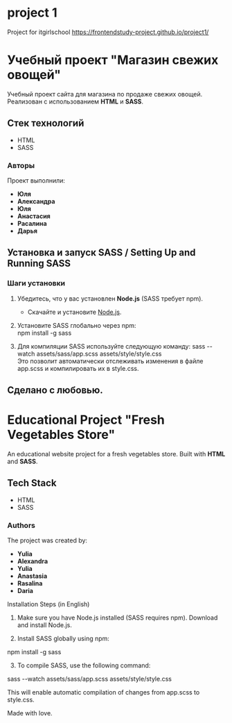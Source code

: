 # project 1
Project for itgirlschool https://frontendstudy-project.github.io/project1/
# Учебный проект "Магазин свежих овощей"

Учебный проект сайта для магазина по продаже свежих овощей. Реализован с использованием **HTML** и **SASS**.

## Стек технологий
- HTML
- SASS

### Авторы  
Проект выполнили:  
- **Юля**  
- **Александра**  
- **Юля**  
- **Анастасия**  
- **Расалина**  
- **Дарья**  

## Установка и запуск SASS / Setting Up and Running SASS  

### Шаги установки 
1. Убедитесь, что у вас установлен **Node.js** (SASS требует npm).  
   - Скачайте и установите [Node.js](https://nodejs.org).  

2. Установите SASS глобально через npm:  
    npm install -g sass  

3. Для компиляции SASS используйте следующую команду:
   sass --watch assets/sass/app.scss assets/style/style.css  
Это позволит автоматически отслеживать изменения в файле app.scss и компилировать их в style.css.

Сделано с любовью.
---


# Educational Project "Fresh Vegetables Store"

An educational website project for a fresh vegetables store. Built with **HTML** and **SASS**.

## Tech Stack
- HTML
- SASS

### Authors  
The project was created by:  
- **Yulia**  
- **Alexandra**  
- **Yulia**  
- **Anastasia**  
- **Rasalina**  
- **Daria**  

Installation Steps (in English)

1. Make sure you have Node.js installed (SASS requires npm).
 Download and install Node.js.

2. Install SASS globally using npm:

npm install -g sass  

3. To compile SASS, use the following command:

sass --watch assets/sass/app.scss assets/style/style.css  

This will enable automatic compilation of changes from app.scss to style.css.

Made with love.
